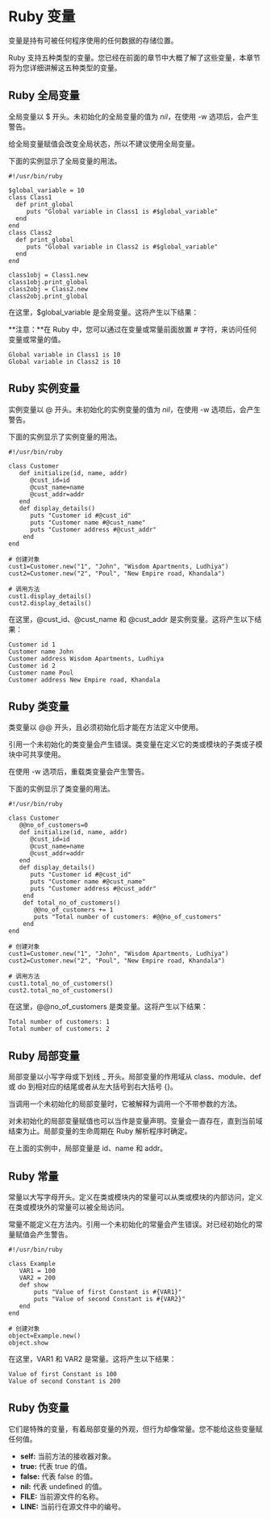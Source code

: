 
# Ruby 变量

变量是持有可被任何程序使用的任何数据的存储位置。

Ruby 支持五种类型的变量。您已经在前面的章节中大概了解了这些变量，本章节将为您详细讲解这五种类型的变量。

## Ruby 全局变量

全局变量以 $ 开头。未初始化的全局变量的值为 _nil_，在使用 -w 选项后，会产生警告。

给全局变量赋值会改变全局状态，所以不建议使用全局变量。

下面的实例显示了全局变量的用法。

```
#!/usr/bin/ruby

$global_variable = 10
class Class1
  def print_global
     puts "Global variable in Class1 is #$global_variable"
  end
end
class Class2
  def print_global
     puts "Global variable in Class2 is #$global_variable"
  end
end

class1obj = Class1.new
class1obj.print_global
class2obj = Class2.new
class2obj.print_global

```

在这里，$global_variable 是全局变量。这将产生以下结果：

**注意：**在 Ruby 中，您可以通过在变量或常量前面放置 # 字符，来访问任何变量或常量的值。

```
Global variable in Class1 is 10
Global variable in Class2 is 10

```

## Ruby 实例变量

实例变量以 @ 开头。未初始化的实例变量的值为 _nil_，在使用 -w 选项后，会产生警告。

下面的实例显示了实例变量的用法。

```
#!/usr/bin/ruby

class Customer
   def initialize(id, name, addr)
      @cust_id=id
      @cust_name=name
      @cust_addr=addr
   end
   def display_details()
      puts "Customer id #@cust_id"
      puts "Customer name #@cust_name"
      puts "Customer address #@cust_addr"
    end
end

# 创建对象
cust1=Customer.new("1", "John", "Wisdom Apartments, Ludhiya")
cust2=Customer.new("2", "Poul", "New Empire road, Khandala")

# 调用方法
cust1.display_details()
cust2.display_details()

```

在这里，@cust_id、@cust_name 和 @cust_addr 是实例变量。这将产生以下结果：

```
Customer id 1
Customer name John
Customer address Wisdom Apartments, Ludhiya
Customer id 2
Customer name Poul
Customer address New Empire road, Khandala

```

## Ruby 类变量

类变量以 @@ 开头，且必须初始化后才能在方法定义中使用。

引用一个未初始化的类变量会产生错误。类变量在定义它的类或模块的子类或子模块中可共享使用。

在使用 -w 选项后，重载类变量会产生警告。

下面的实例显示了类变量的用法。

```
#!/usr/bin/ruby

class Customer
   @@no_of_customers=0
   def initialize(id, name, addr)
      @cust_id=id
      @cust_name=name
      @cust_addr=addr
   end
   def display_details()
      puts "Customer id #@cust_id"
      puts "Customer name #@cust_name"
      puts "Customer address #@cust_addr"
    end
    def total_no_of_customers()
       @@no_of_customers += 1
       puts "Total number of customers: #@@no_of_customers"
    end
end

# 创建对象
cust1=Customer.new("1", "John", "Wisdom Apartments, Ludhiya")
cust2=Customer.new("2", "Poul", "New Empire road, Khandala")

# 调用方法
cust1.total_no_of_customers()
cust2.total_no_of_customers()

```

在这里，@@no_of_customers 是类变量。这将产生以下结果：

```
Total number of customers: 1
Total number of customers: 2

```

## Ruby 局部变量

局部变量以小写字母或下划线 _ 开头。局部变量的作用域从 class、module、def 或 do 到相对应的结尾或者从左大括号到右大括号 {}。

当调用一个未初始化的局部变量时，它被解释为调用一个不带参数的方法。

对未初始化的局部变量赋值也可以当作是变量声明。变量会一直存在，直到当前域结束为止。局部变量的生命周期在 Ruby 解析程序时确定。

在上面的实例中，局部变量是 id、name 和 addr。

## Ruby 常量

常量以大写字母开头。定义在类或模块内的常量可以从类或模块的内部访问，定义在类或模块外的常量可以被全局访问。

常量不能定义在方法内。引用一个未初始化的常量会产生错误。对已经初始化的常量赋值会产生警告。

```
#!/usr/bin/ruby

class Example
   VAR1 = 100
   VAR2 = 200
   def show
       puts "Value of first Constant is #{VAR1}"
       puts "Value of second Constant is #{VAR2}"
   end
end

# 创建对象
object=Example.new()
object.show

```

在这里，VAR1 和 VAR2 是常量。这将产生以下结果：

```
Value of first Constant is 100
Value of second Constant is 200

```

## Ruby 伪变量

它们是特殊的变量，有着局部变量的外观，但行为却像常量。您不能给这些变量赋任何值。

*   **self:** 当前方法的接收器对象。
*   **true:** 代表 true 的值。
*   **false:** 代表 false 的值。
*   **nil:** 代表 undefined 的值。
*   **__FILE__:** 当前源文件的名称。
*   **__LINE__:** 当前行在源文件中的编号。

